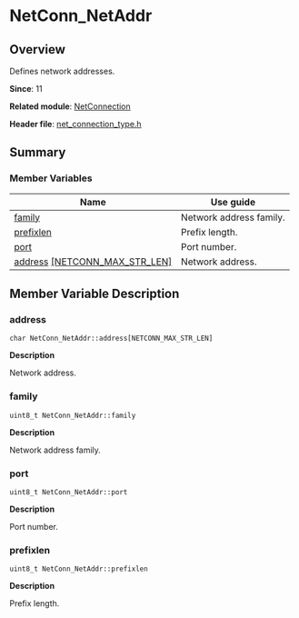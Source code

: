 # NetConn_NetAddr


## Overview

Defines network addresses.

**Since**: 11

**Related module**: [NetConnection](_net_connection.md)

**Header file**: [net_connection_type.h](net__connection__type_8h.md)

## Summary


### Member Variables

| Name| Use guide| 
| -------- | -------- |
| [family](#family) | Network address family.| 
| [prefixlen](#prefixlen) | Prefix length.| 
| [port](#port) | Port number.| 
| [address](#address) [[NETCONN_MAX_STR_LEN]](_net_connection.md#macros)| Network address.| 


## Member Variable Description


### address

```
char NetConn_NetAddr::address[NETCONN_MAX_STR_LEN]
```

**Description**

Network address.


### family

```
uint8_t NetConn_NetAddr::family
```

**Description**

Network address family.


### port

```
uint8_t NetConn_NetAddr::port
```

**Description**

Port number.


### prefixlen

```
uint8_t NetConn_NetAddr::prefixlen
```

**Description**

Prefix length.
